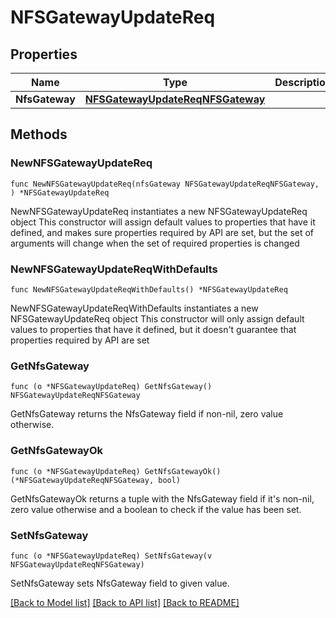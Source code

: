 # NFSGatewayUpdateReq

## Properties

Name | Type | Description | Notes
------------ | ------------- | ------------- | -------------
**NfsGateway** | [**NFSGatewayUpdateReqNFSGateway**](NFSGatewayUpdateReqNFSGateway.md) |  | 

## Methods

### NewNFSGatewayUpdateReq

`func NewNFSGatewayUpdateReq(nfsGateway NFSGatewayUpdateReqNFSGateway, ) *NFSGatewayUpdateReq`

NewNFSGatewayUpdateReq instantiates a new NFSGatewayUpdateReq object
This constructor will assign default values to properties that have it defined,
and makes sure properties required by API are set, but the set of arguments
will change when the set of required properties is changed

### NewNFSGatewayUpdateReqWithDefaults

`func NewNFSGatewayUpdateReqWithDefaults() *NFSGatewayUpdateReq`

NewNFSGatewayUpdateReqWithDefaults instantiates a new NFSGatewayUpdateReq object
This constructor will only assign default values to properties that have it defined,
but it doesn't guarantee that properties required by API are set

### GetNfsGateway

`func (o *NFSGatewayUpdateReq) GetNfsGateway() NFSGatewayUpdateReqNFSGateway`

GetNfsGateway returns the NfsGateway field if non-nil, zero value otherwise.

### GetNfsGatewayOk

`func (o *NFSGatewayUpdateReq) GetNfsGatewayOk() (*NFSGatewayUpdateReqNFSGateway, bool)`

GetNfsGatewayOk returns a tuple with the NfsGateway field if it's non-nil, zero value otherwise
and a boolean to check if the value has been set.

### SetNfsGateway

`func (o *NFSGatewayUpdateReq) SetNfsGateway(v NFSGatewayUpdateReqNFSGateway)`

SetNfsGateway sets NfsGateway field to given value.



[[Back to Model list]](../README.md#documentation-for-models) [[Back to API list]](../README.md#documentation-for-api-endpoints) [[Back to README]](../README.md)


